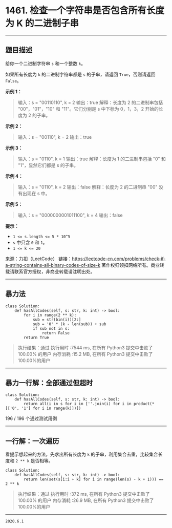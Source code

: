 # 1461. 检查一个字符串是否包含所有长度为 K 的二进制子串

---

## 题目描述

给你一个二进制字符串 `s` 和一个整数 `k`。

如果所有长度为 `k` 的二进制字符串都是 `s` 的子串，请返回 `True`，否则请返回 `False`。

**示例 1：**

> 输入：s = "00110110", k = 2
> 输出：true
> 解释：长度为 2 的二进制串包括 "00"，"01"，"10" 和 "11"。它们分别是 s 中下标为 0，1，3，2 开始的长度为 2 的子串。

**示例 2：**

> 输入：s = "00110", k = 2
> 输出：true

**示例 3：**

> 输入：s = "0110", k = 1
> 输出：true
> 解释：长度为 1 的二进制串包括 "0" 和 "1"，显然它们都是 s 的子串。

**示例 4：**

> 输入：s = "0110", k = 2
> 输出：false
> 解释：长度为 2 的二进制串 "00" 没有出现在 s 中。

**示例 5：**

> 输入：s = "0000000001011100", k = 4
> 输出：false

**提示：**

- `1 <= s.length <= 5 * 10^5`
- `s` 中只含 `0` 和 `1`。
- `1 <= k <= 20`

来源：力扣（LeetCode）
链接：https://leetcode-cn.com/problems/check-if-a-string-contains-all-binary-codes-of-size-k
著作权归领扣网络所有。商业转载请联系官方授权，非商业转载请注明出处。

---

## 暴力法

```python3
class Solution:
    def hasAllCodes(self, s: str, k: int) -> bool:
        for i in range(2 ** k):
            sub = str(bin(i))[2:]
            sub = '0' * (k - len(sub)) + sub
            if sub not in s:
                return False
        return True
```

> 执行结果：通过
> 执行用时 :7544 ms, 在所有 Python3 提交中击败了100.00% 的用户
> 内存消耗 :15.2 MB, 在所有 Python3 提交中击败了100.00%的用户

---

## 暴力一行解：全部通过但超时

```python3
class Solution:
    def hasAllCodes(self, s: str, k: int) -> bool:
        return all(i in s for i in [''.join(i) for i in product(*[['0', '1'] for i in range(k)])])
```

196 / 196 个通过测试用例

---

## 一行解：一次遍历

看提示想起来的方法，先求出所有长度为 `k` 的子串，利用集合去重，比较集合长度和 `2 ** k` 是否相等。

```python3
class Solution:
    def hasAllCodes(self, s: str, k: int) -> bool:
        return len(set(s[i:i + k] for i in range(len(s) - k + 1))) == 2 ** k
```

> 执行结果：通过
> 执行用时 :372 ms, 在所有 Python3 提交中击败了100.00% 的用户
> 内存消耗 :26.9 MB, 在所有 Python3 提交中击败了100.00%的用户

---

`2020.6.1`
